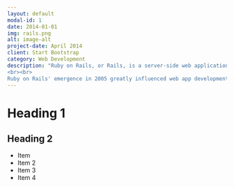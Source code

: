 ```yaml
---
layout: default
modal-id: 1
date: 2014-01-01
img: rails.png
alt: image-alt
project-date: April 2014
client: Start Bootstrap
category: Web Development
description: "Ruby on Rails, or Rails, is a server-side web application framework written in Ruby. Rails is a model–view–controller (MVC) framework, providing default structures for a database, a web service, and web pages. It encourages and facilitates the use of web standards such as JSON or XML for data transfer and HTML, CSS and JavaScript for user interfacing. In addition to MVC, Rails emphasizes the use of other well-known software engineering patterns and paradigms, including convention over configuration (CoC), don't repeat yourself (DRY), and the active record pattern.[4]
<br><br>
Ruby on Rails' emergence in 2005 greatly influenced web app development, through innovative features such as seamless database table creations, migrations, and scaffolding of views to enable rapid application development. Ruby on Rails' influence on other web frameworks remains apparent today, with many frameworks in other languages borrowing its ideas, including Django in Python, Catalyst in Perl, Laravel and CakePHP in PHP, Phoenix in Elixir, Play in Scala, and Sails.js in Node.js."
---
```


# Heading 1

## Heading 2

- Item
- Item 2
- Item 3
- Item 4
